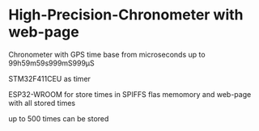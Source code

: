 # High-Precision-Chronometer with web-page

Chronometer with GPS time base from microseconds up to 99h59m59s999mS999µS

STM32F411CEU as timer 

ESP32-WROOM for store times in SPIFFS flas memomory and web-page with all stored times

up to 500 times can be stored
